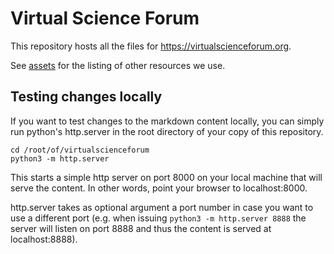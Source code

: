 # Virtual Science Forum

This repository hosts all the files for https://virtualscienceforum.org.

See [assets](assets.md) for the listing of other resources we use.

## Testing changes locally

If you want to test changes to the markdown content locally, you can simply run
python's http.server in the root directory of your copy of this repository.

```
cd /root/of/virtualscienceforum
python3 -m http.server
```

This starts a simple http server on port 8000 on your local machine
that will serve the content. In other words, point your browser to localhost:8000.

http.server takes as optional argument a port number in case you want to use a
different port (e.g. when issuing `python3 -m http.server 8888` the server
will listen on port 8888 and thus the content is served at localhost:8888). 
